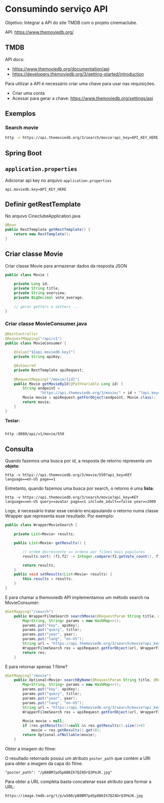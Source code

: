# Consumindo serviço API

Objetivo: Integrar a API do site TMDB com o projeto cinemaclube.

API: https://www.themoviedb.org/

## TMDB

API docs: 
- https://www.themoviedb.org/documentation/api
- https://developers.themoviedb.org/3/getting-started/introduction

Para utilizar a API é necessário criar uma chave para usar nas requisições.
- Criar uma conta
- Acessar para gerar a chave: https://www.themoviedb.org/settings/api

## Exemplos

### Search movie

```bash
http -v https://api.themoviedb.org/3/search/movie?api_key=API_KEY_HERE language==en-US query==avatar page==1 include_adult==false year==2009
```
## Spring Boot

## `application.properties`
Adicionar api key no arquivo `application.properties`

`api.moviedb.key=API_KEY_HERE`


## Definir getRestTemplate
No arquivo CineclubeApplication.java

```java
@Bean
public RestTemplate getRestTemplate() {
	return new RestTemplate();
}
```

## Criar classe Movie

Criar classe Movie para armazenar dados da resposta JSON

```java
public class Movie {
	
	private Long id;
	private String title;
	private String overview;
	private BigDecimal vote_average;
	
	// gerar getters e setters ...
}
```


### Criar classe **MovieConsumer.java**

```java
@RestController
@RequestMapping("/api/v1")
public class MovieConsumer {
	
	@Value("${api.moviedb.key}")
    private String apiKey;

    @Autowired
    private RestTemplate apiRequest;
    
    @RequestMapping("/movie/{id}")
    public Movie getMovieById(@PathVariable Long id) {
    	String endpoint = 
        		"https://api.themoviedb.org/3/movie/" + id + "?api_key=" +  apiKey;
        Movie movie = apiRequest.getForObject(endpoint, Movie.class);
        return movie;
    }
}
```

**Testar:**

```bash

http :8080/api/v1/movie/550

```

## Consulta

Quando fazemos uma busca por id, a resposta de retorno representa um **objeto**:

```
http -v https://api.themoviedb.org/3/movie/550?api_key=KEY language==en-US page==1

```

Entretanto, quando fazemos uma busca por search, o retorno é uma **lista**:

```
http -v https://api.themoviedb.org/3/search/movie?api_key=KEY language==en-US query==avatar page==1 include_adult==false year==2009
```

Logo, é necessário tratar esse cenário encapsulando o retorno numa classe Wrapper que representa esse resultado. Por exemplo:

```java
public class WrapperMovieSearch {
	
    private List<Movie> results;

    public List<Movie> getResults() {

        // ordem decrescente == ordena por filmes mais populares
		results.sort( (f1,f2) -> Integer.compare(f2.getVote_count(), f1.getVote_count()) );

		return results;
    }
    public void setResults(List<Movie> results) {
        this.results = results;
    }
}
```

E para chamar a themoviedb API implementamos um método search na MovieConsumer:

```java
@GetMapping("/search")
	public WrapperFilmeSearch searchMovie(@RequestParam String title, @RequestParam String year) {
		Map<String, String> params = new HashMap<>();
		params.put("key", apiKey);
		params.put("query", title);
		params.put("year", year);
		params.put("lang", "en-US");
		String url = "https://api.themoviedb.org/3/search/movie?api_key={key}&query={query}&year={year}&language={lang}";
		WrapperFilmeSearch res = apiRequest.getForObject(url, WrapperFilmeSearch.class, params);
		return res;
	}
```

E para retornar apenas 1 filme?

```java
@GetMapping("/movie")
	public Optional<Movie> searchByName(@RequestParam String title, @RequestParam String year) {
		Map<String, String> params = new HashMap<>();
		params.put("key", apiKey);
		params.put("query", title);
		params.put("year", year);
		params.put("lang", "en-US");
		String url = "https://api.themoviedb.org/3/search/movie?api_key={key}&query={query}&year={year}&language={lang}";
		WrapperFilmeSearch res = apiRequest.getForObject(url, WrapperFilmeSearch.class, params);
		
		Movie movie = null;
		if (res.getResults()!=null && res.getResults().size()>0)
			movie = res.getResults().get(0);
		return Optional.ofNullable(movie);
	}
```

Obter a imagem do filme:

O resultado retornado possui um atributo `poster_path` que contém a URI para obter a imagem da capa do filme.

```
"poster_path": "/pB8BM7pdSp6B6Ih7QZ4DrQ3PmJK.jpg"

```

Para obter a URL completa basta concatenar esse atributo para formar a URL:
```
https://image.tmdb.org/t/p/w500/pB8BM7pdSp6B6Ih7QZ4DrQ3PmJK.jpg

```


